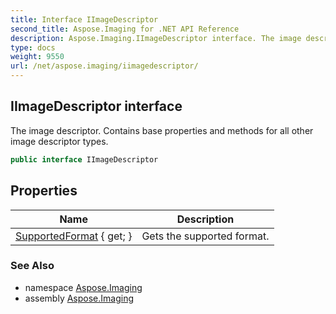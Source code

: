 ```yaml
---
title: Interface IImageDescriptor
second_title: Aspose.Imaging for .NET API Reference
description: Aspose.Imaging.IImageDescriptor interface. The image descriptor. Contains base properties and methods for all other image descriptor types
type: docs
weight: 9550
url: /net/aspose.imaging/iimagedescriptor/
---
```

## IImageDescriptor interface

The image descriptor. Contains base properties and methods for all other image descriptor types.

```csharp
public interface IImageDescriptor
```

## Properties

| Name | Description |
| --- | --- |
| [SupportedFormat](../../aspose.imaging/iimagedescriptor/supportedformat/) { get; } | Gets the supported format. |

### See Also

* namespace [Aspose.Imaging](../../aspose.imaging/)
* assembly [Aspose.Imaging](../../)


